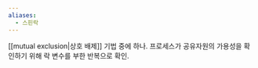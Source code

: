 ```yaml
---
aliases:
  - 스핀락
---
```

[[mutual exclusion|상호 배제]] 기법 중에 하나. 프로세스가 공유자원의 가용성을 확인하기 위해 락 변수를 부한 반복으로 확인. 